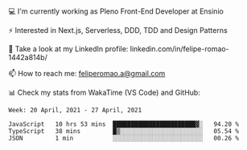 💻 I'm currently working as Pleno Front-End Developer at Ensinio

⚡ Interested in Next.js, Serverless, DDD, TDD and Design Patterns

👥 Take a look at my LinkedIn profile: linkedin.com/in/felipe-romao-1442a814b/

📫 How to reach me: feliperomao.a@gmail.com

📊 Check my stats from WakaTime (VS Code) and GitHub:

<!--START_SECTION:waka-->
```text
Week: 20 April, 2021 - 27 April, 2021

JavaScript   10 hrs 53 mins  ███████████████████████▓░   94.20 % 
TypeScript   38 mins         █▒░░░░░░░░░░░░░░░░░░░░░░░   05.54 % 
JSON         1 min           ░░░░░░░░░░░░░░░░░░░░░░░░░   00.26 % 
```
<!--END_SECTION:waka-->
